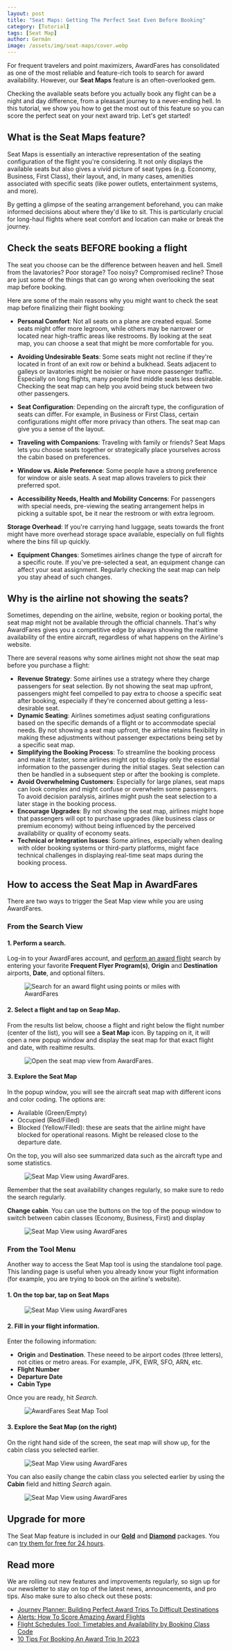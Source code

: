 ```yaml
---
layout: post
title: "Seat Maps: Getting The Perfect Seat Even Before Booking"
category: [Tutorial]
tags: [Seat Map]
author: Germán
image: /assets/img/seat-maps/cover.webp
---
```


For frequent travelers and point maximizers, AwardFares has consolidated as one of the most reliable and feature-rich tools to search for award availability. However, our **Seat Maps** feature is an often-overlooked gem. 

Checking the available seats before you actually book any flight can be a night and day difference, from a pleasant journey to a never-ending hell. In this tutorial, we show you how to get the most out of this feature so you can score the perfect seat on your next award trip. Let's get started!


## What is the Seat Maps feature?

Seat Maps is essentially an interactive representation of the seating configuration of the flight you're considering. It not only displays the available seats but also gives a vivid picture of seat types (e.g. Economy, Business, First Class), their layout, and, in many cases, amenities associated with specific seats (like power outlets, entertainment systems, and more).

By getting a glimpse of the seating arrangement beforehand, you can make informed decisions about where they'd like to sit. This is particularly crucial for long-haul flights where seat comfort and location can make or break the journey.

## Check the seats BEFORE booking a flight

The seat you choose can be the difference between heaven and hell. Smell from the lavatories? Poor storage? Too noisy? Compromised recline? Those are just some of the things that can go wrong when overlooking the seat map before booking.

Here are some of the main reasons why you might want to check the seat map before finalizing their flight booking:

* **Personal Comfort**: Not all seats on a plane are created equal. Some seats might offer more legroom, while others may be narrower or located near high-traffic areas like restrooms. By looking at the seat map, you can choose a seat that might be more comfortable for you.

* **Avoiding Undesirable Seats**: Some seats might not recline if they're located in front of an exit row or behind a bulkhead. Seats adjacent to galleys or lavatories might be noisier or have more passenger traffic. Especially on long flights, many people find middle seats less desirable. Checking the seat map can help you avoid being stuck between two other passengers.

* **Seat Configuration**: Depending on the aircraft type, the configuration of seats can differ. For example, in Business or First Class, certain configurations might offer more privacy than others. The seat map can give you a sense of the layout.

* **Traveling with Companions**: Traveling with family or friends? Seat Maps lets you choose seats together or strategically place yourselves across the cabin based on preferences.

* **Window vs. Aisle Preference**: Some people have a strong preference for window or aisle seats. A seat map allows travelers to pick their preferred spot.

* **Accessibility Needs, Health and Mobility Concerns**: For passengers with special needs, pre-viewing the seating arrangement helps in picking a suitable spot, be it near the restroom or with extra legroom.

**Storage Overhead**: If you're carrying hand luggage, seats towards the front might have more overhead storage space available, especially on full flights where the bins fill up quickly.

* **Equipment Changes**: Sometimes airlines change the type of aircraft for a specific route. If you've pre-selected a seat, an equipment change can affect your seat assignment. Regularly checking the seat map can help you stay ahead of such changes.


## Why is the airline not showing the seats?

Sometimes, depending on the airline, website, region or booking portal, the seat map might not be available through the official channels. That's why AwardFares gives you a competitive edge by always showing the realtime availability of the entire aircraft, regardless of what happens on the Airline's website.

There are several reasons why some airlines might not show the seat map before you purchase a flight:

* **Revenue Strategy**: Some airlines use a strategy where they charge passengers for seat selection. By not showing the seat map upfront, passengers might feel compelled to pay extra to choose a specific seat after booking, especially if they're concerned about getting a less-desirable seat.
* **Dynamic Seating**: Airlines sometimes adjust seating configurations based on the specific demands of a flight or to accommodate special needs. By not showing a seat map upfront, the airline retains flexibility in making these adjustments without passenger expectations being set by a specific seat map.
* **Simplifying the Booking Process**: To streamline the booking process and make it faster, some airlines might opt to display only the essential information to the passenger during the initial stages. Seat selection can then be handled in a subsequent step or after the booking is complete.
* **Avoid Overwhelming Customers**: Especially for large planes, seat maps can look complex and might confuse or overwhelm some passengers. To avoid decision paralysis, airlines might push the seat selection to a later stage in the booking process.
* **Encourage Upgrades**: By not showing the seat map, airlines might hope that passengers will opt to purchase upgrades (like business class or premium economy) without being influenced by the perceived availability or quality of economy seats.
* **Technical or Integration Issues**: Some airlines, especially when dealing with older booking systems or third-party platforms, might face technical challenges in displaying real-time seat maps during the booking process.

## How to access the Seat Map in AwardFares

There are two ways to trigger the Seat Map view while you are using AwardFares.

### From the Search View

#### 1. Perform a search.

Log-in to your AwardFares account, and [perform an award flight](https://awardfares.com/search) search by entering your favorite **Frequent Flyer Program(s)**, **Origin** and **Destination** airports, **Date**, and optional filters.

<figure>
<img src="../assets/img/seat-maps/award-search.webp" alt="Search for an award flight using points or miles with AwardFares"/>
</figure>

#### 2. Select a flight and tap on **Seap Map**.

From the results list below, choose a flight and right below the flight number (center of the list), you will see a **Seat Map** icon. By tapping on it, it will open a new popup window and display the seat map for that exact flight and date, with realtime results. 

<figure>
<img src="../assets/img/seat-maps/search-results.webp" alt="Open the seat map view from AwardFares."/>
</figure>

#### 3. Explore the Seat Map

In the popup window, you will see the aircraft seat map with different icons and color coding. The options are:

* Available (Green/Empty)
* Occupied (Red/Filled)
* Blocked (Yellow/Filled): these are seats that the airline might have blocked for operational reasons. Might be released close to the departure date.

On the top, you will also see summarized data such as the aircraft type and some statistics.

<figure>
<img src="../assets/img/seat-maps/seat-map-1.webp" alt="Seat Map View using AwardFares."/>
</figure>

Remember that the seat availability changes regularly, so make sure to redo the search regularly.

**Change cabin**. You can use the buttons on the top of the popup window to switch between cabin classes (Economy, Business, First) and display

<figure>
<img src="../assets/img/seat-maps/seat-map-2.webp" alt="Seat Map View using AwardFares"/>
</figure>


### From the Tool Menu

Another way to access the Seat Map tool is using the standalone tool page. This landing page is useful when you already know your flight information (for example, you are trying to book on the airline's website).
 
#### 1. On the top bar, tap on **Seat Maps**

<figure>
<img src="../assets/img/seat-maps/top-menu.webp" alt="Seat Map View using AwardFares"/>
</figure>

#### 2. Fill in your flight information.

Enter the following information:

* **Origin** and **Destination**. These neeed to be airport codes (three letters), not cities or metro areas. For example, JFK, EWR, SFO, ARN, etc.
* **Flight Number**
* **Departure Date**
* **Cabin Type**

Once you are ready, hit *Search*.

<figure>
<img src="../assets/img/seat-maps/seat-map-tool.webp" alt="AwardFares Seat Map Tool"/>
</figure>


#### 3. Explore the Seat Map (on the right)

On the right hand side of the screen, the seat map will show up, for the cabin class you selected earlier.

<figure>
<img src="../assets/img/seat-maps/seat-map-results.webp" alt="Seat Map View using AwardFares"/>
</figure>

You can also easily change the cabin class you selected earlier by using the **Cabin** field and hitting *Search* again.

<figure>
<img src="../assets/img/seat-maps/change-cabin.webp" alt="Seat Map View using AwardFares"/>
</figure>



## Upgrade for more

The Seat Map feature is included in our [**Gold**](https://awardfares.com/pricing) and [**Diamond**](https://awardfares.com/pricing) packages. You can [try them for free for 24 hours](https://awardfares.com/). 


## Read more

We are rolling out new features and improvements regularly, so sign up for our newsletter to stay on top of the latest news, announcements, and pro tips. Also make sure to also check out these posts:

- [Journey Planner: Building Perfect Award Trips To Difficult Destinations](https://blog.awardfares.com/journey-planner/)
- [Alerts: How To Score Amazing Award Flights](https://blog.awardfares.com/alerts/)
- [Flight Schedules Tool: Timetables and Availability by Booking Class Code](https://blog.awardfares.com/flight-schedules/)
- [10 Tips For Booking An Award Trip In 2023](https://blog.awardfares.com/award-trip-tips/)